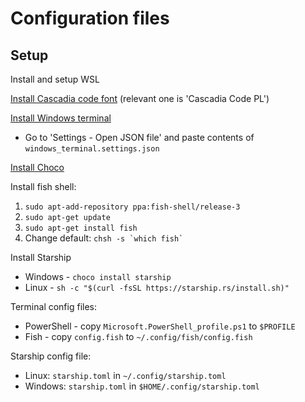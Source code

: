 # Configuration files

## Setup
Install and setup WSL

[Install Cascadia code font](https://github.com/microsoft/cascadia-code) (relevant one is 'Cascadia Code PL')

[Install Windows terminal](https://github.com/microsoft/terminal)
 - Go to 'Settings - Open JSON file' and paste contents of `windows_terminal.settings.json`

[Install Choco](https://chocolatey.org/install)

Install fish shell:
1. `sudo apt-add-repository ppa:fish-shell/release-3`
2. `sudo apt-get update`
3. `sudo apt-get install fish`
4. Change default: ``chsh -s `which fish` ``

Install Starship
 - Windows - `choco install starship`
 - Linux - `sh -c "$(curl -fsSL https://starship.rs/install.sh)"`

Terminal config files:
 - PowerShell - copy `Microsoft.PowerShell_profile.ps1` to `$PROFILE`
 - Fish - copy `config.fish` to `~/.config/fish/config.fish`

Starship config file:
- Linux: `starship.toml` in `~/.config/starship.toml`
- Windows: `starship.toml` in `$HOME/.config/starship.toml`